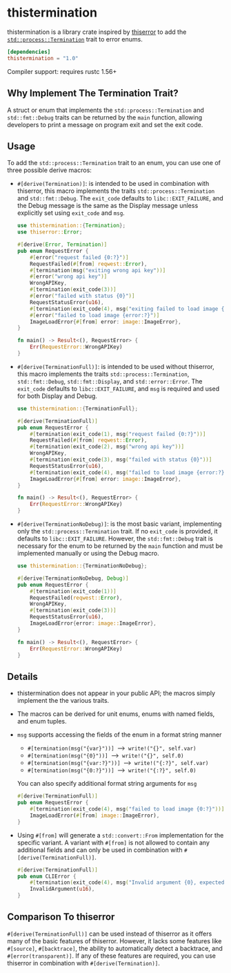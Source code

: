 # thistermination

thistermination is a library crate inspired by [thiserror](https://crates.io/crates/thiserror) to add the [`std::process::Termination`](https://doc.rust-lang.org/std/process/trait.Termination.html) trait to error enums.

```toml
[dependencies]
thistermination = "1.0"
```

Compiler support: requires rustc 1.56+

## Why Implement The Termination Trait?

A struct or enum that implements the `std::process::Termination` and `std::fmt::Debug` traits can be returned by the `main` function, allowing developers to print a message on program exit and set the exit code.

## Usage

To add the `std::process::Termination` trait to an enum, you can use one of three possible derive macros:

- `#[derive(Termination)]`: is intended to be used in combination with thiserror, this macro implements the traits `std::process::Termination` and `std::fmt::Debug`. The `exit_code` defaults to `libc::EXIT_FAILURE`, and the Debug message is the same as the Display message unless explicitly set using `exit_code` and `msg`.

  ```rust
  use thistermination::{Termination};
  use thiserror::Error;
  
  #[derive(Error, Termination)]
  pub enum RequestError {
      #[error("request failed {0:?}")]
      RequestFailed(#[from] reqwest::Error),
      #[termination(msg("exiting wrong api key"))]
      #[error("wrong api key")]
      WrongAPIKey,
      #[termination(exit_code(3))]
      #[error("failed with status {0}")]
      RequestStatusError(u16),
      #[termination(exit_code(4), msg("exiting failed to load image {error:?}"))]
      #[error("failed to load image {error:?}")]
      ImageLoadError{#[from] error: image::ImageError},
  }
  
  fn main() -> Result<(), RequestError> {
      Err(RequestError::WrongAPIKey)
  }
  ```

- `#[derive(TerminationFull)]`: is intended to be used without thiserror, this macro implements the traits `std::process::Termination`, `std::fmt::Debug`, `std::fmt::Display`, and `std::error::Error`. The `exit_code` defaults to `libc::EXIT_FAILURE`, and `msg` is required and used for both Display and Debug.

  ```rust
  use thistermination::{TerminationFull};
  
  #[derive(TerminationFull)]
  pub enum RequestError {
      #[termination(exit_code(1), msg("request failed {0:?}"))]
      RequestFailed(#[from] reqwest::Error),
      #[termination(exit_code(2), msg("wrong api key"))]
      WrongAPIKey,
      #[termination(exit_code(3), msg("failed with status {0}"))]
      RequestStatusError(u16),
      #[termination(exit_code(4), msg("failed to load image {error:?}"))]
      ImageLoadError{#[from] error: image::ImageError},
  }
  
  fn main() -> Result<(), RequestError> {
      Err(RequestError::WrongAPIKey)
  }
  ```

- `#[derive(TerminationNoDebug)]`: is the most basic variant, implementing only the `std::process::Termination` trait. If no `exit_code` is provided, it defaults to `libc::EXIT_FAILURE`. However, the `std::fmt::Debug` trait is necessary for the enum to be returned by the `main` function and must be implemented manually or using the Debug macro.

  ```rust
  use thistermination::{TerminationNoDebug};
  
  #[derive(TerminationNoDebug, Debug)]
  pub enum RequestError {
      #[termination(exit_code(1))]
      RequestFailed(reqwest::Error),
      WrongAPIKey,
      #[termination(exit_code(3))]
      RequestStatusError(u16),
      ImageLoadError{error: image::ImageError},
  }
  
  fn main() -> Result<(), RequestError> {
      Err(RequestError::WrongAPIKey)
  }
  ```

## Details

- thistermination does not appear in your public API; the macros simply implement the the various traits.

- The macros can be derived for unit enums, enums with named fields, and enum tuples.

- `msg` supports accessing the fields of the enum in a format string manner

  - `#[termination(msg("{var}"))]`&ensp;⟶&ensp;`write!("{}", self.var)`
  - `#[termination(msg("{0}"))]`&ensp;⟶&ensp;`write!("{}", self.0)`
  - `#[termination(msg("{var:?}"))]`&ensp;⟶&ensp;`write!("{:?}", self.var)`
  - `#[termination(msg("{0:?}"))]`&ensp;⟶&ensp;`write!("{:?}", self.0)`

  You can also specify additional format string arguments for `msg`
  ```rust  
  #[derive(TerminationFull)]
  pub enum RequestError {
      #[termination(exit_code(4), msg("failed to load image {0:?}"))]
      ImageLoadError(#[from] image::ImageError),
  }
  ```

- Using `#[from]` will generate a `std::convert::From` implementation for the specific variant. A variant with `#[from]` is not allowed to contain any additional fields and can only be used in combination with `#[derive(TerminationFull)]`. 

  ```rust  
  #[derive(TerminationFull)]
  pub enum CLIError {
      #[termination(exit_code(4), msg("Invalid argument {0}, expected < {}", i16::MAX))]
      InvalidArgument(u16),
  }
  ```

## Comparison To thiserror

`#[derive(TerminationFull)]` can be used instead of thiserror as it offers many of the basic features of thiserror. However, it lacks some features like `#[source]`, `#[backtrace]`, the ability to automatically detect a backtrace, and `#[error(transparent)]`. If any of these features are required, you can use thiserror in combination with `#[derive(Termination)]`.